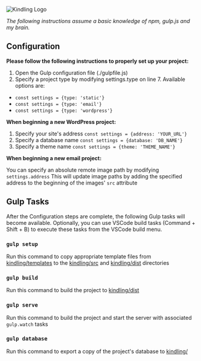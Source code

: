 ![Kindling Logo](https://lh3.googleusercontent.com/9TtOLP-LI0CFfnhfwhSMh0qtlaUIhsk9upIe6uZeh7bu3ZNs-lw2s4jJA-YMgJcDJufOCEZBDn37M7bO5K7VPRHbxFpkb_94Zrii5uTJvLTqA-bDFdPv8tWYgAMkLwhNipLjfdi1i8ubyw9zkU2CmA2WrLdvWdiej0nZuqMbK8sn6_I9ISpXTkXVY1WMFsLzcP32IT-BlEfwQDjZSGaRHEbelbS9m9RECoCtVF4u60z4lPNtcrZoZsQqQ2vf6aztdw_VWJu4O28O4FKZTtnN0hVkUOfEPPP5I_-8BBlt4JO17R0Ohv2yH-RqomVrBDLOKVNQfSMfHctNAsvCIO2AxgWREB_NYD9UAsZuiCYCxwVI-iVNhVMSNOFDd-_xIE0PGzCX83ujQ38PEGAZ6YgdCthdI1x6GxrsRO8E0wiXL8wl323uVTo_-muUKmGfBnPwbr7MktqPDN-a-v4Fm2tUcnxsNXFqz9KP6NdanY7lplArYshrccyvGS4jQe3ewmo44oQMxw2PYU450ueHkf3EItdFnJjQGPobNUGUREK0g76847GzjjefLK0EjOdE0-G66-uy-WmFIvxp5FTTxBiOlHw1_yJ5yYI1lqojhjpesGDrbGMF7lae6kwgXsReHHLZf6EBqxXQ5RxcuOyqnD4dhhKLEfwmPhVMIpemGcgsZeedWklOrjozbvE=s200-no)

*The following instructions assume a basic knowledge of npm,  gulp.js and my brain.*
## Configuration
**Please follow the following instructions to properly set up your project:**
  1. Open the Gulp configuration file (./gulpfile.js)
  2. Specify a project type by modifying settings.type on line 7. Available options are:
  * `const settings = {type: 'static'}`
  * `const settings = {type: 'email'}`
  * `const settings = {type: 'wordpress'}`

**When beginning a new WordPress project:**
  1. Specify your site's address `const settings = {address: 'YOUR_URL'}`
  2. Specify a database name `const settings = {database: 'DB_NAME'}`
  3. Specify a theme name `const settings = {theme: 'THEME_NAME'}`

**When beginning a new email project:**

You can specify an absolute remote image path by modifying `settings.address` This will update image paths by adding the specified address to the beginning of the images' `src` attribute
  
## Gulp Tasks

After the Configuration steps are complete, the following Gulp tasks will become available. Optionally, you can use VSCode build tasks (Command + Shift + B) to execute these tasks from the VSCode build menu.

### `gulp setup`

Run this command to copy appropriate template files from [kindling/templates](/templates) to the [kindling/src](/src) and [kindling/dist](/dist) directories

### `gulp build`

Run this command to build the project to [kindling/dist](/dist)

### `gulp serve`

Run this command to build the project and start the server with associated `gulp.watch` tasks

### `gulp database`

Run this command to export a copy of the project's database to [kindling/](/)
